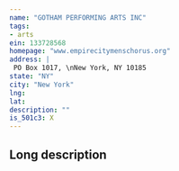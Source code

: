 ```yaml
---
name: "GOTHAM PERFORMING ARTS INC"
tags:
- arts
ein: 133728568
homepage: "www.empirecitymenschorus.org"
address: |
 PO Box 1017, \nNew York, NY 10185
state: "NY"
city: "New York"
lng: 
lat: 
description: ""
is_501c3: X
---
```


## Long description


